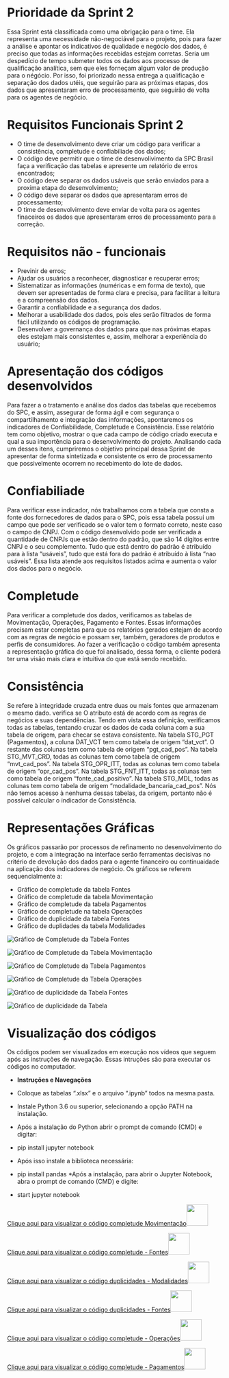 # Prioridade da Sprint 2

Essa Sprint está classificada como uma obrigação para o time. Ela representa uma necessidade não-negociável para o projeto, pois para fazer a análise e apontar os indicativos de qualidade e negócio dos dados, é preciso que todas as informações recebidas estejam corretas. 
Seria um despedício de tempo submeter todos os dados aos processo de qualificação analítica, sem que eles forneçam algum valor de produção para o négócio. Por isso, foi priorizado nessa entrega a qualificação e separação dos dados utéis, que seguirão para as próximas etapas, dos dados que apresentaram erro de processamento, que seguirão de volta para os agentes de negócio.

# Requisitos Funcionais Sprint 2

* O time de desenvolvimento deve criar um código para verificar a consistência, completude e confiabiliade dos dados;
* O código deve permitir que o time de desenvolivimento da SPC Brasil faça a verificação das tabelas e apresente um relatório de erros encontrados;
* O código deve separar os dados usáveis que serão enviados para a proxima etapa do desenvolvimento;
* O código deve separar os dados que apresentaram erros de processamento;
* O time de desenvolvimento deve enviar de volta para os agentes finaceiros os dados que apresentaram erros de processamento para a correção.

# Requisitos não - funcionais
* Previnir de erros;
* Ajudar os usuários a reconhecer, diagnosticar e recuperar erros;
* Sistematizar as informações (numéricas e em forma de texto), que devem ser apresentadas de forma clara e precisa, para facilitar a leitura e a compreensão dos dados.
* Garantir a confiabilidade e a segurança dos dados. 
* Melhorar a usabilidade dos dados, pois eles serão filtrados de forma fácil utilizando os códigos de programação.
* Desenvolver  a governança dos dados para que nas próximas etapas eles estejam mais consistentes e, assim, melhorar a experiência do usuário;


# Apresentação dos códigos desenvolvidos
Para fazer a o tratamento e análise dos dados das tabelas que recebemos do SPC, e assim, assegurar de forma ágil e com segurança o compartilhamento e integração das informações, apontaremos os indicadores de Confiabilidade, Completude e Consistência.
Esse relatório tem como objetivo, mostrar o que cada campo de código criado executa e qual a sua importência para o desenvolvimento do projeto. Analisando cada um desses itens, cumpriremos o objetivo principal dessa Sprint de apresentar de forma sintetizada e consistente os erro de processamento que possivelmente ocorrem no recebimento do lote de dados. 

# Confiabiliade 
Para verificar esse indicador, nós trabalhamos com a tabela que consta a fonte dos fornecedores de dados para o SPC, pois essa tabela possui um campo que pode ser verificado se o valor tem o formato correto, neste caso o campo de CNPJ.
Com o código desenvolvido pode ser verificada a quantidade de CNPJs que estão dentro do padrão, que são 14 dígitos entre CNPJ e o seu complemento. Tudo que está dentro do padrão é atribuído para à lista “usáveis”, tudo que está fora do padrão é atribuído à lista “nao usáveis”. Essa lista atende aos requisitos listados acima e aumenta o valor dos dados para o negócio.

# Completude 
Para verificar a completude dos dados, verificamos as tabelas de Movimentação, Operações, Pagamento e Fontes. Essas informações precisam estar completas para que os relatórios gerados estejam de acordo com as regras de negócio e possam ser, também, geradores de produtos e perfis de consumidores. Ao fazer a verificação o código também apresenta a representação gráfica do que foi analisado, dessa forma, o cliente poderá ter uma visão mais clara e intuitiva do que está sendo recebido. 

# Consistência
Se refere à integridade cruzada entre duas ou mais fontes que armazenam o mesmo dado. verifica se  O atributo está de acordo com as regras de negócios e suas dependências. Tendo em vista essa definição, verificamos todas as tabelas, tentando cruzar os dados de cada coluna com a sua tabela de origem, para checar se estava consistente.
Na tabela STG_PGT (Pagamentos), a coluna DAT_VCT tem como tabela de origem “dat_vct”.
O restante das colunas tem como tabela de origem “pgt_cad_pos”.
Na tabela STG_MVT_CRD, todas as colunas tem como tabela de origem “mvt_cad_pos”.
Na tabela STG_OPR_ITT, todas as colunas tem como tabela de origem “opr_cad_pos”.
Na tabela STG_FNT_ITT, todas as colunas tem como tabela de origem “fonte_cad_positivo”.
Na tabela STG_MDL, todas as colunas tem como tabela de origem “modalidade_bancaria_cad_pos”.
Nós nâo temos acesso à nenhuma dessas tabelas, da origem, portanto não é possível calcular o indicador de Consistência.

# Representações Gráficas

Os gráficos passarão por processos de refinamento no desenvolvimento do projeto, e com a integração na interface serão ferramentas decisivas no critério de devolução dos dados para o agente financeiro ou continuaidade na aplicação dos indicadores de negócio. 
Os gráficos se referem sequencialmente a:
* Gráfico de completude da tabela Fontes
* Gráfico de completude da tabela Movimentação
* Gráfico de completude da tabela Pagamentos
* Gráfico de completude na tabela Operações
* Gráfico de duplicidade da tabela Fontes 
* Gráfico de duplidades da tabela Modalidades

![Gráfico de Completude da Tabela Fontes](https://raw.githubusercontent.com/marciosousa4/projeto-integrador/c32a42a93512432fcf48e13a823cffe0d8b947d6/Completude%20de%20dados%20FNT.jpeg)

![Gráfico de Completude da Tabela Movimentação](https://raw.githubusercontent.com/marciosousa4/projeto-integrador/c32a42a93512432fcf48e13a823cffe0d8b947d6/Completude%20de%20dados%20MVT.jpeg)

![Gráfico de Completude da Tabela Pagamentos](https://raw.githubusercontent.com/marciosousa4/projeto-integrador/0ae6932a0b55667f2f3f7868bfa18596dfe253ec/Completude%20Pagamentos.jpeg)

![Gráfico de Completude da Tabela Operações](https://raw.githubusercontent.com/marciosousa4/projeto-integrador/0ae6932a0b55667f2f3f7868bfa18596dfe253ec/Completude%20Opera%C3%A7%C3%B5es.jpeg)

![Gráfico de duplicidade da Tabela Fontes](https://raw.githubusercontent.com/marciosousa4/projeto-integrador/c32a42a93512432fcf48e13a823cffe0d8b947d6/Duplicidade%20FNT.jpeg)

![Gráfico de duplicidade da Tabela ](https://raw.githubusercontent.com/marciosousa4/projeto-integrador/c32a42a93512432fcf48e13a823cffe0d8b947d6/Duplicidade%20MDL.jpeg)

# Visualização dos códigos
Os códigos podem ser visualizados em execução nos vídeos que seguem após as instruções de navegação. Essas intruções são para executar os códigos no computador.  

* **Instruções e Navegações**
* Coloque as tabelas “.xlsx” e o arquivo “.ipynb” todos na mesma pasta.
* Instale Python 3.6 ou superior, selecionando a opção PATH na instalação.
* Após a instalação do Python abrir o prompt de comando (CMD) e digitar:
* pip install jupyter notebook
* Após isso instale a biblioteca necessária:
* pip install pandas
*Após a instalação, para abrir o Jupyter Notebook, abra o prompt de comando (CMD) e digite:

* start jupyter notebook


[Clique aqui para visualizar o código completude Movimentação](https://youtu.be/bqfsDZ2YdSQ)<img src="https://raw.githubusercontent.com/marciosousa4/projeto-integrador/1187733de59909b469e1f261c4219da7e665232e/download%20you%20tube.png" width="50" height="50" /> 


[Clique aqui para visualizar o código completude - Fontes](https://youtu.be/GJnrySIjHO8)<img src="https://raw.githubusercontent.com/marciosousa4/projeto-integrador/1187733de59909b469e1f261c4219da7e665232e/download%20you%20tube.png" width="50" height="50" />
 

[Clique aqui para visualizar o código duplicidades - Modalidades](https://youtu.be/UHmXvOQGb9A)<img src="https://raw.githubusercontent.com/marciosousa4/projeto-integrador/1187733de59909b469e1f261c4219da7e665232e/download%20you%20tube.png" width="50" height="50" />

[Clique aqui para visualizar o código duplicidades - Fontes](https://youtu.be/Lh_nIWh4GRw)<img src="https://raw.githubusercontent.com/marciosousa4/projeto-integrador/1187733de59909b469e1f261c4219da7e665232e/download%20you%20tube.png" width="50" height="50" />


[Clique aqui para visualizar o código completude - Operações](https://youtu.be/_zoLoQuPlWk)<img src="https://raw.githubusercontent.com/marciosousa4/projeto-integrador/1187733de59909b469e1f261c4219da7e665232e/download%20you%20tube.png" width="50" height="50" />


[Clique aqui para visualizar o código completude - Pagamentos](https://youtu.be/Z-t11YYYQQw)<img src="https://raw.githubusercontent.com/marciosousa4/projeto-integrador/1187733de59909b469e1f261c4219da7e665232e/download%20you%20tube.png" width="50" height="50" />



